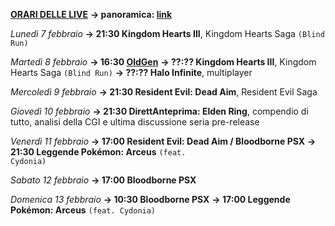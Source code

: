 <b><u>ORARI DELLE LIVE</u></b>
<b>→ panoramica: <a href="https://trello.com/b/iKwdSGf3/sabaku">link</a></b>

<i>Lunedì 7 febbraio</i>
<b>→ 21:30 Kingdom Hearts III</b>, Kingdom Hearts Saga <code>(Blind Run)</code>

<i>Martedì 8 febbraio </i>
<b>→ 16:30 <a href="https://www.twitch.tv/oldgenproject">OldGen</a></b>
<b>→ ??:?? Kingdom Hearts III</b>, Kingdom Hearts Saga <code>(Blind Run)</code>
<b>→ ??:?? Halo Infinite</b>, multiplayer

<i>Mercoledì 9 febbraio</i>
<b>→ 21:30 Resident Evil: Dead Aim</b>, Resident Evil Saga

<i>Giovedì 10 febbraio</i>
<b>→ 21:30 DirettAnteprima: Elden Ring</b>, compendio di tutto, analisi della CGI e ultima discussione seria pre-release

<i>Venerdì 11 febbraio</i>
<b>→ 17:00 Resident Evil: Dead Aim / Bloodborne PSX</b>
<b>→ 21:30 Leggende Pokémon: Arceus</b> <code>(feat. Cydonia)</code>

<i>Sabato 12 febbraio</i>
<b>→ 17:00 Bloodborne PSX</b>

<i>Domenica 13 febbraio</i>
<b>→ 10:30 Bloodborne PSX</b>
<b>→ 17:00 Leggende Pokémon: Arceus</b> <code>(feat. Cydonia)</code>
